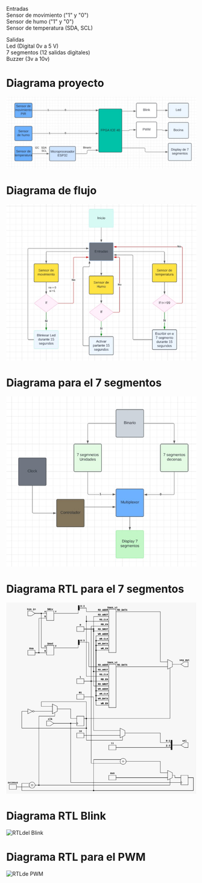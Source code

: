 Entradas  
Sensor de movimiento ("1" y "0")  
Sensor de humo ("1" y "0")  
Sensor de temperatura (SDA, SCL)  

Salidas  
Led (Digital 0v a 5 V)  
7 segmentos (12 salidas digitales)  
Buzzer (3v a 10v)  
# Diagrama proyecto  
![Diagrama del proyecto](https://github.com/JhoanSebastin/electronica-digital-1-unal/blob/main/Diagrama%20proyecto.jpg)  
# Diagrama de flujo  
![Diagrama de flujo](https://github.com/JhoanSebastin/electronica-digital-1-unal/blob/main/Diagrama%20de%20flujo.jpg)  
# Diagrama para el 7 segmentos  
![Diagrama de 7 segmentos](https://github.com/JhoanSebastin/electronica-digital-1-unal/blob/main/Diagrama%207%20.jpg)  
# Diagrama RTL para el 7 segmentos  
![RTLde 7 segmentos](https://github.com/JhoanSebastin/electronica-digital-1-unal/blob/main/Diagrama%207%20rl.jpg)  
# Diagrama RTL Blink 
![RTLdel Blink]()  
# Diagrama RTL para el PWM 
![RTLde PWM]()
